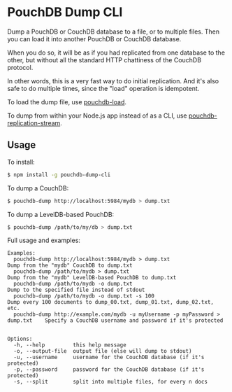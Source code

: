 PouchDB Dump CLI
=======

Dump a PouchDB or CouchDB database to a file, or to multiple files. Then you can load it into another PouchDB or CouchDB database.

When you do so, it will be as if you had replicated from one database to the other, but without all the standard HTTP chattiness of the CouchDB protocol.

In other words, this is a very fast way to do initial replication. And it's also safe to do multiple times, since the "load" operation is idempotent.

To load the dump file, use [pouchdb-load](https://github.com/nolanlawson/pouchdb-load).

To dump from within your Node.js app instead of as a CLI, use [pouchdb-replication-stream](https://github.com/nolanlawson/pouchdb-replication-stream).

Usage
--------

To install:

```bash
$ npm install -g pouchdb-dump-cli
```

To dump a CouchDB:

```bash
$ pouchdb-dump http://localhost:5984/mydb > dump.txt
```

To dump a LevelDB-based PouchDB:

```bash
$ pouchdb-dump /path/to/my/db > dump.txt
```

Full usage and examples:

```
Examples:
  pouchdb-dump http://localhost:5984/mydb > dump.txt                             Dump from the "mydb" CouchDB to dump.txt
  pouchdb-dump /path/to/mydb > dump.txt                                          Dump from the "mydb" LevelDB-based PouchDB to dump.txt
  pouchdb-dump /path/to/mydb -o dump.txt                                         Dump to the specified file instead of stdout
  pouchdb-dump /path/to/mydb -o dump.txt -s 100                                  Dump every 100 documents to dump_00.txt, dump_01.txt, dump_02.txt, etc.
  pouchdb-dump http://example.com/mydb -u myUsername -p myPassword > dump.txt    Specify a CouchDB username and password if it's protected


Options:
  -h, --help         this help message                                    
  -o, --output-file  output file (else will dump to stdout)               
  -u, --username     username for the CouchDB database (if it's protected)
  -p, --password     password for the CouchDB database (if it's protected)
  -s, --split        split into multiple files, for every n docs 
```


